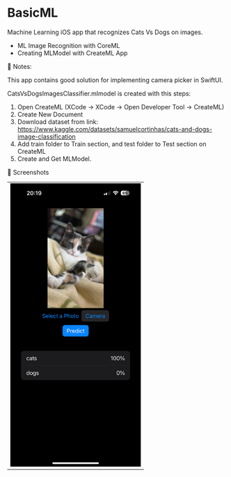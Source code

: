 # BasicML

Machine Learning iOS app that recognizes Cats Vs Dogs on images.

- ML Image Recognition with CoreML
- Creating MLModel with CreateML App

📌 Notes:

This app contains good solution for implementing camera picker in SwiftUI.

CatsVsDogsImagesClassifier.mlmodel is created with this steps:
1. Open CreateML (XCode -> XCode -> Open Developer Tool -> CreateML)
2. Create New Document
3. Download dataset from link:
   https://www.kaggle.com/datasets/samuelcortinhas/cats-and-dogs-image-classification
4. Add train folder to Train section, and test folder to Test section on CreateML
5. Create and Get MLModel.

📸 Screenshots

<table>
  <tr>
    <td><img src="Screenshots/SS.png" width="300"></td>
  </tr>
</table>
